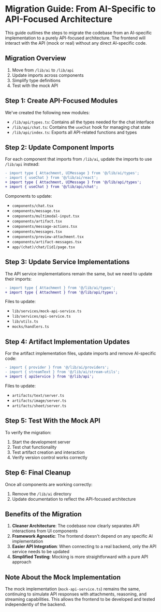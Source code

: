 # Migration Guide: From AI-Specific to API-Focused Architecture

This guide outlines the steps to migrate the codebase from an AI-specific implementation to a purely API-focused architecture. The frontend will interact with the API (mock or real) without any direct AI-specific code.

## Migration Overview

1. Move from `/lib/ai` to `/lib/api`
2. Update imports across components
3. Simplify type definitions
4. Test with the mock API

## Step 1: Create API-Focused Modules

We've created the following new modules:

- `/lib/api/types.ts`: Contains all the types needed for the chat interface
- `/lib/api/chat.ts`: Contains the `useChat` hook for managing chat state
- `/lib/api/index.ts`: Exports all API-related functions and types

## Step 2: Update Component Imports

For each component that imports from `/lib/ai`, update the imports to use `/lib/api` instead:

```diff
- import type { Attachment, UIMessage } from '@/lib/ai/types';
- import { useChat } from '@/lib/ai/react';
+ import type { Attachment, UIMessage } from '@/lib/api/types';
+ import { useChat } from '@/lib/api/chat';
```

Components to update:
- `components/chat.tsx`
- `components/message.tsx`
- `components/multimodal-input.tsx`
- `components/artifact.tsx`
- `components/message-actions.tsx`
- `components/messages.tsx`
- `components/preview-attachment.tsx`
- `components/artifact-messages.tsx`
- `app/(chat)/chat/[id]/page.tsx`

## Step 3: Update Service Implementations

The API service implementations remain the same, but we need to update their imports:

```diff
- import type { Attachment } from '@/lib/ai/types';
+ import type { Attachment } from '@/lib/api/types';
```

Files to update:
- `lib/services/mock-api-service.ts`
- `lib/services/api-service.ts`
- `lib/utils.ts`
- `mocks/handlers.ts`

## Step 4: Artifact Implementation Updates

For the artifact implementation files, update imports and remove AI-specific code:

```diff
- import { provider } from '@/lib/ai/providers';
- import { streamText } from '@/lib/ai/stream-utils';
+ import { apiService } from '@/lib/api';
```

Files to update:
- `artifacts/text/server.ts`
- `artifacts/image/server.ts`
- `artifacts/sheet/server.ts`

## Step 5: Test With the Mock API

To verify the migration:

1. Start the development server
2. Test chat functionality
3. Test artifact creation and interaction
4. Verify version control works correctly

## Step 6: Final Cleanup

Once all components are working correctly:

1. Remove the `/lib/ai` directory
2. Update documentation to reflect the API-focused architecture

## Benefits of the Migration

1. **Cleaner Architecture**: The codebase now clearly separates API interactions from UI components
2. **Framework Agnostic**: The frontend doesn't depend on any specific AI implementation
3. **Easier API Integration**: When connecting to a real backend, only the API service needs to be updated
4. **Simplified Testing**: Mocking is more straightforward with a pure API approach

## Note About the Mock Implementation

The mock implementation (`mock-api-service.ts`) remains the same, continuing to simulate API responses with attachments, reasoning, and streaming capabilities. This allows the frontend to be developed and tested independently of the backend. 